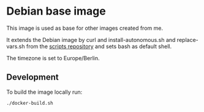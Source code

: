 # Debian base image

This image is used as base for other images created from me.

It extends the Debian image by curl and install-autonomous.sh and replace-vars.sh from the [scripts
repository] and sets bash as default shell.

The timezone is set to Europe/Berlin.

## Development

To build the image locally run:

```bash
./docker-build.sh
```

[scripts repository]: https://gitlab.com/madebyTimo/scripts
